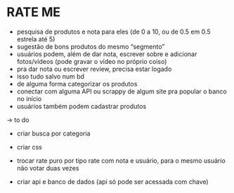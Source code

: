 # RATE ME
- pesquisa de produtos e nota para eles (de 0 a 10, ou de 0.5 em 0.5 estrela até 5)
- sugestão de bons produtos do mesmo “segmento”
- usuários podem, além de dar nota, escrever sobre e adicionar fotos/vídeos (pode gravar o vídeo no próprio coiso)
- pra dar nota ou escrever review, precisa estar logado
- isso tudo salvo num bd 
- de alguma forma categorizar os produtos
- conectar com alguma API ou scrappy de algum site pra popular o banco no início 
- usuários também podem cadastrar produtos

-> to do
- criar busca por categoria

- criar css

- trocar rate puro por tipo rate com nota e usuário, para o mesmo usuário não votar duas vezes

- criar api e banco de dados (api só pode ser acessada com chave)
